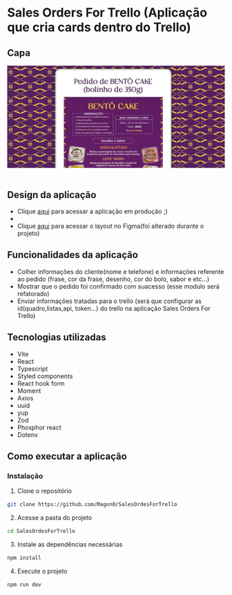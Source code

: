 # Sales Orders For Trello (Aplicação que cria cards dentro do Trello)

## Capa
<img src="./Capa.JPG" /> <br/> <br/>

## Design da aplicação
- Clique [aqui](https://yannagoisconfeitaria.netlify.app/) para acessar a aplicação em produção ;)
- 
- Clique [aqui](https://www.figma.com/file/CNZBZZ2sJhnC1vlCuyGkg8/Pedido-Bent%C3%B4-Cake?node-id=2%3A2) para acessar o layout no Figma(foi alterado durante o projeto)

## Funcionalidades da aplicação
- Colher informações do cliente(nome e telefone) e informações referente ao pedido (frase, cor da frase, desenho, cor do bolo, sabor e etc...)
- Mostrar que o pedido foi confirmado com suacesso (esse modulo será refatorado)
- Enviar informações tratadas para o trello (será que configurar as id(quadro,listas,api, token...) do trello na aplicação Sales Orders For Trello)

## Tecnologias utilizadas
- Vite
- React
- Typescript
- Styled components
- React hook form
- Moment
- Axios
- uuid
- yup
- Zod
- Phosphor react
- Dotenv

## Como executar a aplicação 

### Instalação
1. Clone o repositório
```bash
git clone https://github.com/Magon0/SalesOrdesForTrello
```
2. Acesse a pasta do projeto
```bash
cd SalesOrdesForTrello
```
3. Instale as dependências necessárias 
```bash
npm install
```
4. Execute o projeto
```bash
npm run dev
```
